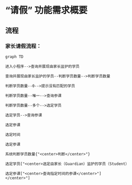 # “请假” 功能需求概要

## 流程

### 家长请假流程：

```mermaid
graph TD

进入小程序-->查询并展现由家长监护的学员

查询并展现由家长监护的学员--判断学员数量-->判断学员数量

判断学员数量--0-->提示没有匹配的学员

判断学员数量--唯一-->查询参课

判断学员数量--多个-->选定学员

选定学员-->查询参课

选定参课

选定时间

选定参课

系统判断学员数量{"<center>判断</center>"}

选定学员["<center>选定由家长（Guardian）监护的学员（Student）

选定参课["<center>查询指定时间的参课</center>"]
</center>"]

```
<!--stackedit_data:
eyJoaXN0b3J5IjpbMTY3MTQ5NDI2MywxOTY5NTc4NDYxLC0yMT
A5NDczNjMyLDY1Mzg3NjYxLDIzNjg0MzQzLDIxMDM5MjMzMjIs
ODMyNTU4NDk0LC0xMzAwMjA5OTU0LDczMDk5ODExNl19
-->